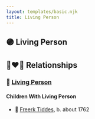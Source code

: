 ```yaml
---
layout: templates/basic.njk
title: Living Person
---
```

## 🟣 Living Person


## 👩‍❤️‍👨 Relationships

### 🔵 [Living Person](/people/3/35267914)

#### Children With Living Person
* 🔵 [Freerk Tiddes](/people/2/21111317), b. about 1762